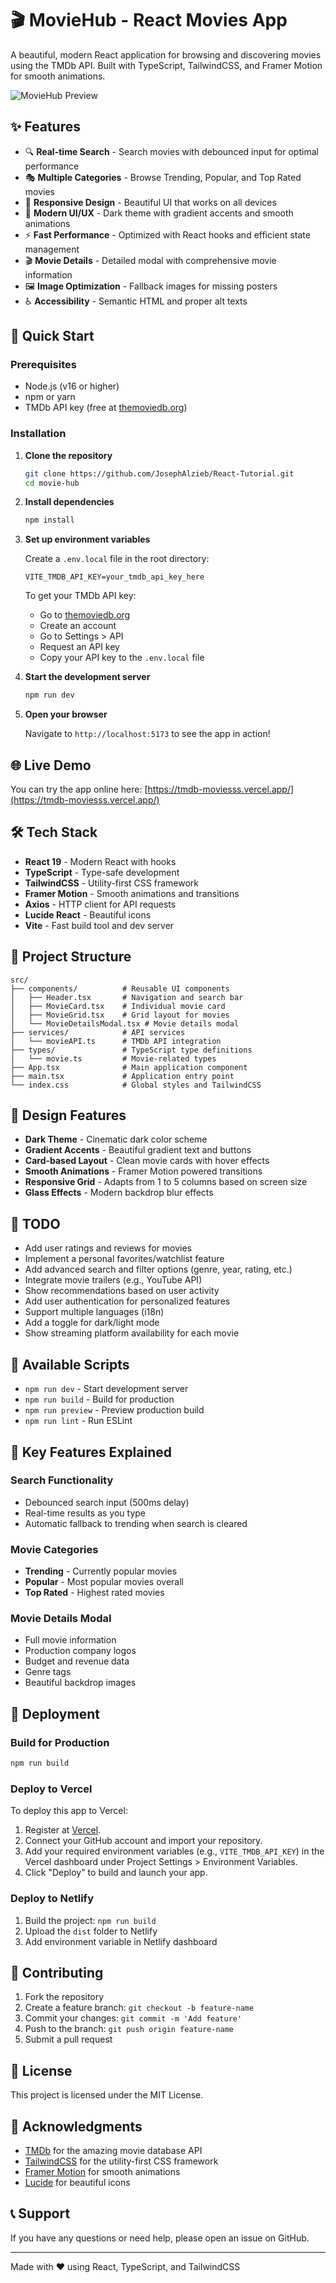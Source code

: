 # 🎬 MovieHub - React Movies App

A beautiful, modern React application for browsing and discovering movies using the TMDb API. Built with TypeScript, TailwindCSS, and Framer Motion for smooth animations.

![MovieHub Preview](https://via.placeholder.com/800x400/1e293b/ffffff?text=MovieHub+Preview)

## ✨ Features

- 🔍 **Real-time Search** - Search movies with debounced input for optimal performance
- 🎭 **Multiple Categories** - Browse Trending, Popular, and Top Rated movies
- 📱 **Responsive Design** - Beautiful UI that works on all devices
- 🎨 **Modern UI/UX** - Dark theme with gradient accents and smooth animations
- ⚡ **Fast Performance** - Optimized with React hooks and efficient state management
- 🎬 **Movie Details** - Detailed modal with comprehensive movie information
- 🖼️ **Image Optimization** - Fallback images for missing posters
- ♿ **Accessibility** - Semantic HTML and proper alt texts

## 🚀 Quick Start

### Prerequisites

- Node.js (v16 or higher)
- npm or yarn
- TMDb API key (free at [themoviedb.org](https://www.themoviedb.org/))

### Installation

1. **Clone the repository**
   ```bash
   git clone https://github.com/JosephAlzieb/React-Tutorial.git
   cd movie-hub
   ```

2. **Install dependencies**
   ```bash
   npm install
   ```

3. **Set up environment variables**
   
   Create a `.env.local` file in the root directory:
   ```env
   VITE_TMDB_API_KEY=your_tmdb_api_key_here
   ```

   To get your TMDb API key:
   - Go to [themoviedb.org](https://www.themoviedb.org/)
   - Create an account
   - Go to Settings > API
   - Request an API key
   - Copy your API key to the `.env.local` file

4. **Start the development server**
   ```bash
   npm run dev
   ```

5. **Open your browser**
   
   Navigate to `http://localhost:5173` to see the app in action!

## 🌐 Live Demo

You can try the app online here: [https://tmdb-moviesss.vercel.app/](https://tmdb-moviesss.vercel.app/)

## 🛠️ Tech Stack

- **React 19** - Modern React with hooks
- **TypeScript** - Type-safe development
- **TailwindCSS** - Utility-first CSS framework
- **Framer Motion** - Smooth animations and transitions
- **Axios** - HTTP client for API requests
- **Lucide React** - Beautiful icons
- **Vite** - Fast build tool and dev server

## 📁 Project Structure

```
src/
├── components/          # Reusable UI components
│   ├── Header.tsx       # Navigation and search bar
│   ├── MovieCard.tsx    # Individual movie card
│   ├── MovieGrid.tsx    # Grid layout for movies
│   └── MovieDetailsModal.tsx # Movie details modal
├── services/            # API services
│   └── movieAPI.ts      # TMDb API integration
├── types/               # TypeScript type definitions
│   └── movie.ts         # Movie-related types
├── App.tsx              # Main application component
├── main.tsx             # Application entry point
└── index.css            # Global styles and TailwindCSS
```

## 🎨 Design Features

- **Dark Theme** - Cinematic dark color scheme
- **Gradient Accents** - Beautiful gradient text and buttons
- **Card-based Layout** - Clean movie cards with hover effects
- **Smooth Animations** - Framer Motion powered transitions
- **Responsive Grid** - Adapts from 1 to 5 columns based on screen size
- **Glass Effects** - Modern backdrop blur effects

## 📝 TODO

- Add user ratings and reviews for movies
- Implement a personal favorites/watchlist feature
- Add advanced search and filter options (genre, year, rating, etc.)
- Integrate movie trailers (e.g., YouTube API)
- Show recommendations based on user activity
- Add user authentication for personalized features
- Support multiple languages (i18n)
- Add a toggle for dark/light mode
- Show streaming platform availability for each movie

## 🔧 Available Scripts

- `npm run dev` - Start development server
- `npm run build` - Build for production
- `npm run preview` - Preview production build
- `npm run lint` - Run ESLint

## 🌟 Key Features Explained

### Search Functionality
- Debounced search input (500ms delay)
- Real-time results as you type
- Automatic fallback to trending when search is cleared

### Movie Categories
- **Trending** - Currently popular movies
- **Popular** - Most popular movies overall
- **Top Rated** - Highest rated movies

### Movie Details Modal
- Full movie information
- Production company logos
- Budget and revenue data
- Genre tags
- Beautiful backdrop images

## 🚀 Deployment

### Build for Production
```bash
npm run build
```

### Deploy to Vercel
To deploy this app to Vercel:

1. Register at [Vercel](https://vercel.com/).
2. Connect your GitHub account and import your repository.
3. Add your required environment variables (e.g., `VITE_TMDB_API_KEY`) in the Vercel dashboard under Project Settings > Environment Variables.
4. Click "Deploy" to build and launch your app.

### Deploy to Netlify
1. Build the project: `npm run build`
2. Upload the `dist` folder to Netlify
3. Add environment variable in Netlify dashboard

## 🤝 Contributing

1. Fork the repository
2. Create a feature branch: `git checkout -b feature-name`
3. Commit your changes: `git commit -m 'Add feature'`
4. Push to the branch: `git push origin feature-name`
5. Submit a pull request

## 📝 License

This project is licensed under the MIT License.

## 🙏 Acknowledgments

- [TMDb](https://www.themoviedb.org/) for the amazing movie database API
- [TailwindCSS](https://tailwindcss.com/) for the utility-first CSS framework
- [Framer Motion](https://www.framer.com/motion/) for smooth animations
- [Lucide](https://lucide.dev/) for beautiful icons

## 📞 Support

If you have any questions or need help, please open an issue on GitHub.

---

Made with ❤️ using React, TypeScript, and TailwindCSS
